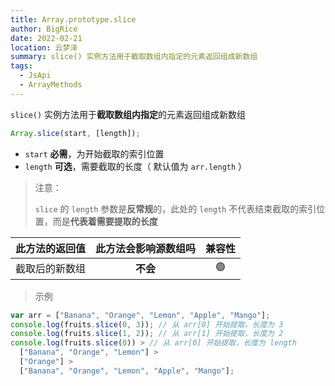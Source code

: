 ```yaml
---
title: Array.prototype.slice
author: BigRice
date: 2022-02-21
location: 云梦泽
summary: slice() 实例方法用于截取数组内指定的元素返回组成新数组
tags:
  - JsApi
  - ArrayMethods
---
```


`slice()` 实例方法用于**截取数组内指定**的元素返回组成新数组

```js
Array.slice(start, [length]);
```

- `start` **必需**，为开始截取的索引位置
- `length` **可选**，需要截取的长度（ 默认值为 `arr.length` ）

> 注意：
>
> `slice` 的 `length` 参数是**反常规**的，此处的 `length` 不代表结束截取的索引位置，而是**代表着需要提取的长度**

| 此方法的返回值 | 此方法会影响源数组吗 | 兼容性 |
| :------------: | :------------------: | :----: |
| 截取后的新数组 |       **不会**       |   🟢   |

> 示例

```js
var arr = ["Banana", "Orange", "Lemon", "Apple", "Mango"];
console.log(fruits.slice(0, 3)); // 从 arr[0] 开始提取，长度为 3
console.log(fruits.slice(1, 2)); // 从 arr[1] 开始提取，长度为 2
console.log(fruits.slice(0)) > // 从 arr[0] 开始提取，长度为 length
  ["Banana", "Orange", "Lemon"] >
  ["Orange"] >
  ["Banana", "Orange", "Lemon", "Apple", "Mango"];
```
